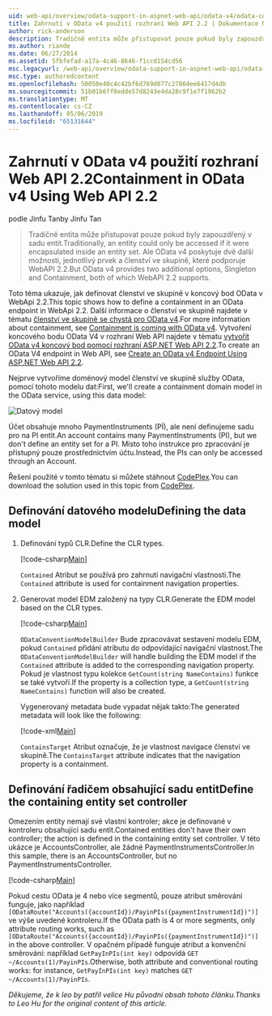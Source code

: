 ```yaml
---
uid: web-api/overview/odata-support-in-aspnet-web-api/odata-v4/odata-containment-in-web-api-22
title: Zahrnutí v OData v4 použití rozhraní Web API 2.2 | Dokumentace Microsoftu
author: rick-anderson
description: Tradičně entita může přistupovat pouze pokud byly zapouzdřený v sadu entit. Ale OData v4 poskytuje dvě další možnosti, jednotlivý prvek a Con...
ms.author: riande
ms.date: 06/27/2014
ms.assetid: 5fbfefad-a17a-4c46-8646-f1ccd154cd56
msc.legacyurl: /web-api/overview/odata-support-in-aspnet-web-api/odata-v4/odata-containment-in-web-api-22
msc.type: authoredcontent
ms.openlocfilehash: 50050e40c4c42bf6d769d077c27864ee6417d4db
ms.sourcegitcommit: 51b01b6ff8edde57d8243e4da28c9f1e7f1962b2
ms.translationtype: MT
ms.contentlocale: cs-CZ
ms.lasthandoff: 05/06/2019
ms.locfileid: "65131644"
---
```

# <a name="containment-in-odata-v4-using-web-api-22"></a><span data-ttu-id="1bf65-104">Zahrnutí v OData v4 použití rozhraní Web API 2.2</span><span class="sxs-lookup"><span data-stu-id="1bf65-104">Containment in OData v4 Using Web API 2.2</span></span>

<span data-ttu-id="1bf65-105">podle Jinfu Tan</span><span class="sxs-lookup"><span data-stu-id="1bf65-105">by Jinfu Tan</span></span>

> <span data-ttu-id="1bf65-106">Tradičně entita může přistupovat pouze pokud byly zapouzdřený v sadu entit.</span><span class="sxs-lookup"><span data-stu-id="1bf65-106">Traditionally, an entity could only be accessed if it were encapsulated inside an entity set.</span></span> <span data-ttu-id="1bf65-107">Ale OData v4 poskytuje dvě další možnosti, jednotlivý prvek a členství ve skupině, které podporuje WebAPI 2.2.</span><span class="sxs-lookup"><span data-stu-id="1bf65-107">But OData v4 provides two additional options, Singleton and Containment, both of which WebAPI 2.2 supports.</span></span>

<span data-ttu-id="1bf65-108">Toto téma ukazuje, jak definovat členství ve skupině v koncový bod OData v WebApi 2.2.</span><span class="sxs-lookup"><span data-stu-id="1bf65-108">This topic shows how to define a containment in an OData endpoint in WebApi 2.2.</span></span> <span data-ttu-id="1bf65-109">Další informace o členství ve skupině najdete v tématu [členství ve skupině se chystá pro OData v4](https://blogs.msdn.com/b/odatateam/archive/2014/03/13/containment-is-coming-with-odata-v4.aspx).</span><span class="sxs-lookup"><span data-stu-id="1bf65-109">For more information about containment, see [Containment is coming with OData v4](https://blogs.msdn.com/b/odatateam/archive/2014/03/13/containment-is-coming-with-odata-v4.aspx).</span></span> <span data-ttu-id="1bf65-110">Vytvoření koncového bodu OData V4 v rozhraní Web API najdete v tématu [vytvořit OData v4 koncový bod pomocí rozhraní ASP.NET Web API 2.2](create-an-odata-v4-endpoint.md).</span><span class="sxs-lookup"><span data-stu-id="1bf65-110">To create an OData V4 endpoint in Web API, see [Create an OData v4 Endpoint Using ASP.NET Web API 2.2](create-an-odata-v4-endpoint.md).</span></span>

<span data-ttu-id="1bf65-111">Nejprve vytvoříme doménový model členství ve skupině služby OData, pomocí tohoto modelu dat:</span><span class="sxs-lookup"><span data-stu-id="1bf65-111">First, we'll create a containment domain model in the OData service, using this data model:</span></span>

![Datový model](odata-containment-in-web-api-22/_static/image1.png)

<span data-ttu-id="1bf65-113">Účet obsahuje mnoho PaymentInstruments (PÍ), ale není definujeme sadu pro na PI entit.</span><span class="sxs-lookup"><span data-stu-id="1bf65-113">An account contains many PaymentInstruments (PI), but we don't define an entity set for a PI.</span></span> <span data-ttu-id="1bf65-114">Místo toho instrukce pro zpracování je přístupný pouze prostřednictvím účtu.</span><span class="sxs-lookup"><span data-stu-id="1bf65-114">Instead, the PIs can only be accessed through an Account.</span></span>

<span data-ttu-id="1bf65-115">Řešení použité v tomto tématu si můžete stáhnout [CodePlex](https://aspnet.codeplex.com/SourceControl/latest#Samples/WebApi/OData/v4/ODataContainmentSample/).</span><span class="sxs-lookup"><span data-stu-id="1bf65-115">You can download the solution used in this topic from [CodePlex](https://aspnet.codeplex.com/SourceControl/latest#Samples/WebApi/OData/v4/ODataContainmentSample/).</span></span>

## <a name="defining-the-data-model"></a><span data-ttu-id="1bf65-116">Definování datového modelu</span><span class="sxs-lookup"><span data-stu-id="1bf65-116">Defining the data model</span></span>

1. <span data-ttu-id="1bf65-117">Definování typů CLR.</span><span class="sxs-lookup"><span data-stu-id="1bf65-117">Define the CLR types.</span></span>

    [!code-csharp[Main](odata-containment-in-web-api-22/samples/sample1.cs)]

    <span data-ttu-id="1bf65-118">`Contained` Atribut se používá pro zahrnutí navigační vlastnosti.</span><span class="sxs-lookup"><span data-stu-id="1bf65-118">The `Contained` attribute is used for containment navigation properties.</span></span>
2. <span data-ttu-id="1bf65-119">Generovat model EDM založený na typy CLR.</span><span class="sxs-lookup"><span data-stu-id="1bf65-119">Generate the EDM model based on the CLR types.</span></span>

    [!code-csharp[Main](odata-containment-in-web-api-22/samples/sample2.cs)]

    <span data-ttu-id="1bf65-120">`ODataConventionModelBuilder` Bude zpracovávat sestavení modelu EDM, pokud `Contained` přidání atributu do odpovídající navigační vlastnost.</span><span class="sxs-lookup"><span data-stu-id="1bf65-120">The `ODataConventionModelBuilder` will handle building the EDM model if the `Contained` attribute is added to the corresponding navigation property.</span></span> <span data-ttu-id="1bf65-121">Pokud je vlastnost typu kolekce `GetCount(string NameContains)` funkce se také vytvoří.</span><span class="sxs-lookup"><span data-stu-id="1bf65-121">If the property is a collection type, a `GetCount(string NameContains)` function will also be created.</span></span>

    <span data-ttu-id="1bf65-122">Vygenerovaný metadata bude vypadat nějak takto:</span><span class="sxs-lookup"><span data-stu-id="1bf65-122">The generated metadata will look like the following:</span></span>

    [!code-xml[Main](odata-containment-in-web-api-22/samples/sample3.xml?highlight=10)]

    <span data-ttu-id="1bf65-123">`ContainsTarget` Atribut označuje, že je vlastnost navigace členství ve skupině.</span><span class="sxs-lookup"><span data-stu-id="1bf65-123">The `ContainsTarget` attribute indicates that the navigation property is a containment.</span></span>

## <a name="define-the-containing-entity-set-controller"></a><span data-ttu-id="1bf65-124">Definování řadičem obsahující sadu entit</span><span class="sxs-lookup"><span data-stu-id="1bf65-124">Define the containing entity set controller</span></span>

<span data-ttu-id="1bf65-125">Omezením entity nemají své vlastní kontroler; akce je definované v kontroleru obsahující sadu entit.</span><span class="sxs-lookup"><span data-stu-id="1bf65-125">Contained entities don't have their own controller; the action is defined in the containing entity set controller.</span></span> <span data-ttu-id="1bf65-126">V této ukázce je AccountsController, ale žádné PaymentInstrumentsController.</span><span class="sxs-lookup"><span data-stu-id="1bf65-126">In this sample, there is an AccountsController, but no PaymentInstrumentsController.</span></span>

[!code-csharp[Main](odata-containment-in-web-api-22/samples/sample4.cs)]

<span data-ttu-id="1bf65-127">Pokud cestu OData je 4 nebo více segmentů, pouze atribut směrování funguje, jako například `[ODataRoute("Accounts({accountId})/PayinPIs({paymentInstrumentId})")]` ve výše uvedené kontroleru.</span><span class="sxs-lookup"><span data-stu-id="1bf65-127">If the OData path is 4 or more segments, only attribute routing works, such as `[ODataRoute("Accounts({accountId})/PayinPIs({paymentInstrumentId})")]` in the above controller.</span></span> <span data-ttu-id="1bf65-128">V opačném případě funguje atribut a konvenční směrování: například `GetPayInPIs(int key)` odpovídá `GET ~/Accounts(1)/PayinPIs`.</span><span class="sxs-lookup"><span data-stu-id="1bf65-128">Otherwise, both attribute and conventional routing works: for instance, `GetPayInPIs(int key)` matches `GET ~/Accounts(1)/PayinPIs`.</span></span>

<span data-ttu-id="1bf65-129">*Děkujeme, že k leo by patřil velice Hu původní obsah tohoto článku.*</span><span class="sxs-lookup"><span data-stu-id="1bf65-129">*Thanks to Leo Hu for the original content of this article.*</span></span>
